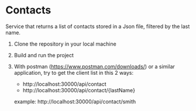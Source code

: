 # Contacts

Service that returns a list of contacts stored in a Json file, filtered by the last name.

1) Clone the repository in your local machine

2) Build and run the project

3) With postman (https://www.postman.com/downloads/) or a similar application, try to get the client list in this 2 ways:

   - http://localhost:30000/api/contact 
   - http://localhost:30000/api/contact/{lastName}

    example: http://localhost:30000/api/contact/smith
